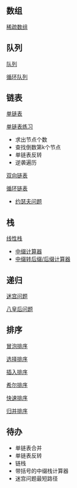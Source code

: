 ## 数组

[稀疏数组](https://github.com/MaJesTySA/JavaDataStructure/blob/master/src/linear/array/SparseArray.java)

## 队列

[队列](https://github.com/MaJesTySA/JavaDataStructure/blob/master/src/linear/queue/ArrayQueueDemo.java)

[循环队列](<https://github.com/MaJesTySA/JavaDataStructure/blob/master/src/linear/queue/CircleArrayQueueDemo.java>)

## 链表

[单链表](<https://github.com/MaJesTySA/JavaDataStructure/blob/master/src/linear/linkedlist/SingleLinkedListDemo.java>)

[单链表练习](<https://github.com/MaJesTySA/JavaDataStructure/blob/master/src/linear/linkedlist/SingleLinkedListExcercise.java>)

- 求出节点个数
- 查找倒数第k个节点
- 单链表反转
- 逆袭遍历

[双向链表](<https://github.com/MaJesTySA/JavaDataStructure/blob/master/src/linear/linkedlist/DoubleLinkedListDemo.java>)

[循环链表](https://github.com/MaJesTySA/JavaDataStructure/blob/master/src/linear/linkedlist/CircleLinkedListDemo.java)

- [约瑟夫问题](https://github.com/MaJesTySA/JavaDataStructure/blob/master/src/linear/linkedlist/Josepfu.java)

## 栈

[线性栈](https://github.com/MaJesTySA/JavaDataStructure/blob/master/src/linear/stack/ArrayStackDemo.java)

- [中缀计算器](https://github.com/MaJesTySA/JavaDataStructure/blob/master/src/linear/stack/CalculatorStack.java)
- [中缀转后缀/后缀计算器](https://github.com/MaJesTySA/JavaDataStructure/blob/master/src/linear/stack/PolandNotation.java)

## 递归

[迷宫问题](https://github.com/MaJesTySA/JavaDataStructure/blob/master/src/recursion/migong/MiGong.java)

[八皇后问题](https://github.com/MaJesTySA/JavaDataStructure/blob/master/src/recursion/eightqueen/EightQueen.java)

## 排序

[冒泡排序](https://github.com/MaJesTySA/JavaDataStructure/blob/master/src/sort/bubblesort/BubbleSort.java)

[选择排序](https://github.com/MaJesTySA/JavaDataStructure/blob/master/src/sort/selectsort/SelectSort.java)

[插入排序](https://github.com/MaJesTySA/JavaDataStructure/blob/master/src/sort/insertsort/InsertSort.java)

[希尔排序](https://github.com/MaJesTySA/JavaDataStructure/blob/master/src/sort/shellsort/ShellSort.java)

[快速排序](https://github.com/MaJesTySA/JavaDataStructure/blob/master/src/sort/quicksort/QuickSort.java)

[归并排序](https://github.com/MaJesTySA/JavaDataStructure/blob/master/src/sort/mergesort/MergeSort.java)


## 待办

- 单链表合并
- 单链表反转
- 链栈
- 带括号的中缀栈计算器
- 迷宫问题最短路径
